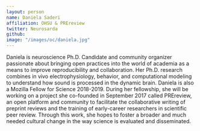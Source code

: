 ```yaml
---
layout: person
name: Daniela Saderi
affiliation: OHSU & PREreview
twitter: Neurosarda
github: 
image: "/images/oc/daniela.jpg"
---
```


Daniela is neuroscience Ph.D. Candidate and community organizer passionate about bringing open practices into the world of academia as a means to improve reproducibility and collaboration. Her Ph.D. research combines in vivo electrophysiology, behavior, and computational modeling to understand how sound is processed in the dynamic brain. Daniela is also a Mozilla Fellow for Science 2018-2019. During her fellowship, she will be working on a project she co-founded in September 2017 called PREreview, an open platform and community to facilitate the collaborative writing of preprint reviews and the training of early-career researchers in scientific peer review. Through this work, she hopes to foster a broader and much needed cultural change in the way science is evaluated and disseminated.

